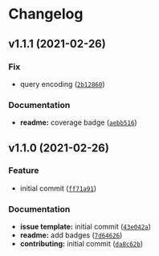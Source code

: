 # Changelog

<!--next-version-placeholder-->

## v1.1.1 (2021-02-26)
### Fix
* query encoding ([`2b12860`](https://github.com/MicaelJarniac/BuildURL/commit/2b128607ed03e96238521d384fc86ba1f2a9e084))

### Documentation
* **readme:** coverage badge ([`aebb516`](https://github.com/MicaelJarniac/BuildURL/commit/aebb51623a1e276b3edc169b2f5d744d3ab0faed))

## v1.1.0 (2021-02-26)
### Feature
* initial commit ([`ff71a91`](https://github.com/MicaelJarniac/BuildURL/commit/ff71a9168cf932b602402b1ee764f27ea3a74517))

### Documentation
* **issue template:** initial commit ([`43e042a`](https://github.com/MicaelJarniac/BuildURL/commit/43e042af060181552e6923dcf86fef8a3e2e5997))
* **readme:** add badges ([`7d64626`](https://github.com/MicaelJarniac/BuildURL/commit/7d6462613b94f8f062bb0a5ab62bf01085af3a83))
* **contributing:** initial commit ([`da8c62b`](https://github.com/MicaelJarniac/BuildURL/commit/da8c62b087811b4fc20aa0a330271926140f9bfa))
